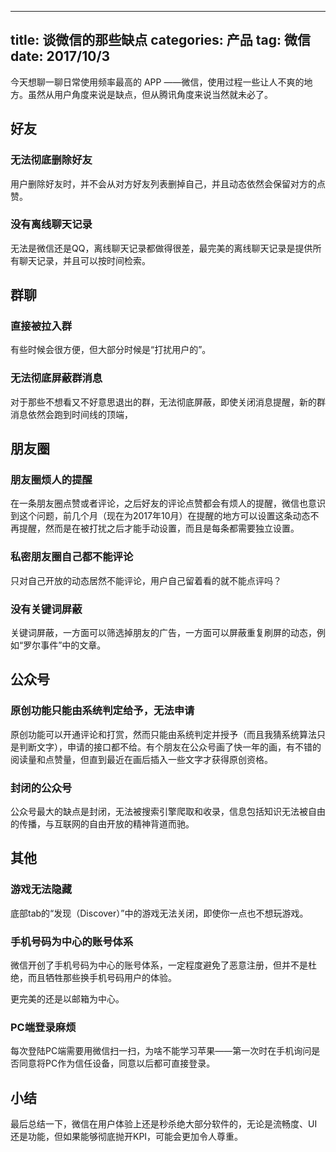 
---
title: 谈微信的那些缺点
categories: 产品
tag: 微信
date: 2017/10/3
---

今天想聊一聊日常使用频率最高的 APP ——微信，使用过程一些让人不爽的地方。虽然从用户角度来说是缺点，但从腾讯角度来说当然就未必了。

<!-- more -->

## 好友

### 无法彻底删除好友
用户删除好友时，并不会从对方好友列表删掉自己，并且动态依然会保留对方的点赞。

### 没有离线聊天记录
无法是微信还是QQ，离线聊天记录都做得很差，最完美的离线聊天记录是提供所有聊天记录，并且可以按时间检索。


## 群聊

### 直接被拉入群
有些时候会很方便，但大部分时候是“打扰用户的”。

### 无法彻底屏蔽群消息
对于那些不想看又不好意思退出的群，无法彻底屏蔽，即使关闭消息提醒，新的群消息依然会跑到时间线的顶端，

## 朋友圈

### 朋友圈烦人的提醒
在一条朋友圈点赞或者评论，之后好友的评论点赞都会有烦人的提醒，微信也意识到这个问题，前几个月（现在为2017年10月）在提醒的地方可以设置这条动态不再提醒，然而是在被打扰之后才能手动设置，而且是每条都需要独立设置。

### 私密朋友圈自己都不能评论
只对自己开放的动态居然不能评论，用户自己留着看的就不能点评吗？

### 没有关键词屏蔽
关键词屏蔽，一方面可以筛选掉朋友的广告，一方面可以屏蔽重复刷屏的动态，例如“罗尔事件”中的文章。

## 公众号

### 原创功能只能由系统判定给予，无法申请
原创功能可以开通评论和打赏，然而只能由系统判定并授予（而且我猜系统算法只是判断文字），申请的接口都不给。有个朋友在公众号画了快一年的画，有不错的阅读量和点赞量，但直到最近在画后插入一些文字才获得原创资格。

### 封闭的公众号
公众号最大的缺点是封闭，无法被搜索引擎爬取和收录，信息包括知识无法被自由的传播，与互联网的自由开放的精神背道而驰。

## 其他

### 游戏无法隐藏
底部tab的“发现（Discover）”中的游戏无法关闭，即使你一点也不想玩游戏。

### 手机号码为中心的账号体系
微信开创了手机号码为中心的账号体系，一定程度避免了恶意注册，但并不是杜绝，而且牺牲那些换手机号码用户的体验。

更完美的还是以邮箱为中心。

### PC端登录麻烦
每次登陆PC端需要用微信扫一扫，为啥不能学习苹果——第一次时在手机询问是否同意将PC作为信任设备，同意以后都可直接登录。

## 小结
最后总结一下，微信在用户体验上还是秒杀绝大部分软件的，无论是流畅度、UI还是功能，但如果能够彻底抛开KPI，可能会更加令人尊重。